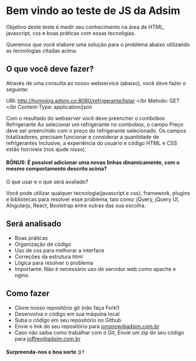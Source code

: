 # Bem vindo ao teste de JS da Adsim

Objetivo deste teste é medir seu conhecimento na área de HTML, javascript, css e boas práticas com essas tecnoligias.

Queremos que você elabore uma solução para o problema abaixo utilizando as tecnologias citadas acima.

## O que você deve fazer?

Através de uma consulta ao nosso webservice (abaixo), você deve fazer o seguinte:

URI: http://homolog.adsim.co:8080/refrigerante/listar </br
Metodo: GET </br
Content-Type: application/json


Com o resultado do webserver você deve preencher o combobox Refrigerante
Ao selecionar um refrigerante no combobox, o campo Preço deve ser preenchido com o preço do refrigerante selecionado.
Os campos totalizadores, precisam funcionar e considerar a quantidade de refrigerantes
Inclusive, a experiência do usuário e código HTML e CSS estão horríveis (nos ajude nisso).

#### BÔNUS: É possível adicionar uma novas linhas dinamicamente, com o mesmo comportamento descrito acima?
O que usar e o que será avaliado?

Você pode utilizar qualquer tecnologia(javascript e css), framework, plugins e bibliotecas para resolver esse problema, tais como: jQuery, jQuery UI, Alngularjs, React, Bootstrap entre outras das sua escolha.

## Será analisado

- Boas práticas
- Organização de código
- Uso de css para melhorar a interface
- Correções da estrutura html
- Lógica para resolver o problema
- Importante: Não é necessário uso de servidor web como apache e nginx.

## Como fazer

- Clone nosso repositório git (não faça Fork!)
- Desenvolva o código em sua máquina local
- Suba o código em seu repositório no Github
- Envie o link do seu repositório para jonsnow@adsim.com.br
- Caso não saiba como trabalhar com o Git, Envie um zip do seu código para joffrey@adsim.com.br

#### Surpreenda-nos e boa sorte :) !
